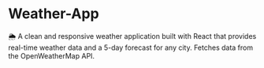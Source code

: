 # Weather-App
🌦️ A clean and responsive weather application built with React that provides real-time weather data and a 5-day forecast for any city. Fetches data from the OpenWeatherMap API.
